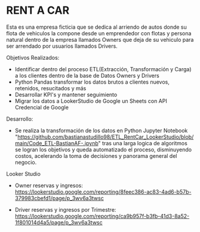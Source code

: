 # RENT A CAR
Esta es una empresa ficticia que se dedica al arriendo de autos donde su flota de vehiculos la compone desde un emprendedor con flotas y persona natural dentro de la empresa llamados Owners que deja de su vehiculo para ser arrendado por usuarios llamados Drivers.

Objetivos Realizados:
- Identificar dentro del proceso ETL(Extracción, Transformación y Carga) a los clientes dentro de la base de Datos Owners y Drivers
- Python Pandas transformar los datos brutos a clientes nuevos, retenidos, resucitados y más
- Desarrollar KPI's y mantener seguimiento
- Migrar los datos a LookerStudio de Google un Sheets con API Credencial de Google

Desarrollo:
- Se realiza la transformación de los datos en Python Jupyter Notebook "https://github.com/bastianastudillo98/ETL_RentCar_LookerStudio/blob/main/Code_ETL-BastianAF-.ipynb" tras una larga logica de algoritmos se logran los objetivos y queda automatizado el proceso, disminuyendo costos, acelerando la toma de decisiones y panorama general del negocio. 

Looker Studio
- Owner reservas y ingresos: https://lookerstudio.google.com/reporting/8feec386-ac83-4ad6-b57b-379983cbefd1/page/p_3wv6a3twsc
  
- Driver reservas y ingresos por Trimestre: https://lookerstudio.google.com/reporting/ca9b957f-b3fb-41d3-8a52-1f801014d4a5/page/p_3wv6a3twsc
